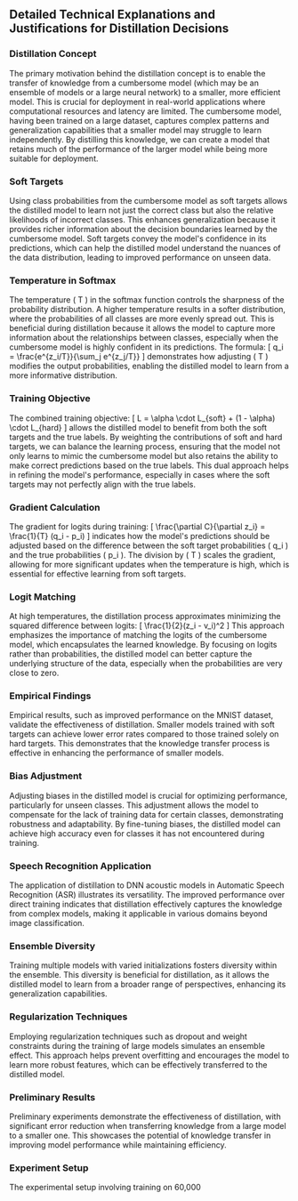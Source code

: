 ## Detailed Technical Explanations and Justifications for Distillation Decisions

### Distillation Concept
The primary motivation behind the distillation concept is to enable the transfer of knowledge from a cumbersome model (which may be an ensemble of models or a large neural network) to a smaller, more efficient model. This is crucial for deployment in real-world applications where computational resources and latency are limited. The cumbersome model, having been trained on a large dataset, captures complex patterns and generalization capabilities that a smaller model may struggle to learn independently. By distilling this knowledge, we can create a model that retains much of the performance of the larger model while being more suitable for deployment.

### Soft Targets
Using class probabilities from the cumbersome model as soft targets allows the distilled model to learn not just the correct class but also the relative likelihoods of incorrect classes. This enhances generalization because it provides richer information about the decision boundaries learned by the cumbersome model. Soft targets convey the model's confidence in its predictions, which can help the distilled model understand the nuances of the data distribution, leading to improved performance on unseen data.

### Temperature in Softmax
The temperature \( T \) in the softmax function controls the sharpness of the probability distribution. A higher temperature results in a softer distribution, where the probabilities of all classes are more evenly spread out. This is beneficial during distillation because it allows the model to capture more information about the relationships between classes, especially when the cumbersome model is highly confident in its predictions. The formula:
\[
q_i = \frac{e^{z_i/T}}{\sum_j e^{z_j/T}}
\]
demonstrates how adjusting \( T \) modifies the output probabilities, enabling the distilled model to learn from a more informative distribution.

### Training Objective
The combined training objective:
\[
L = \alpha \cdot L_{soft} + (1 - \alpha) \cdot L_{hard}
\]
allows the distilled model to benefit from both the soft targets and the true labels. By weighting the contributions of soft and hard targets, we can balance the learning process, ensuring that the model not only learns to mimic the cumbersome model but also retains the ability to make correct predictions based on the true labels. This dual approach helps in refining the model's performance, especially in cases where the soft targets may not perfectly align with the true labels.

### Gradient Calculation
The gradient for logits during training:
\[
\frac{\partial C}{\partial z_i} = \frac{1}{T} (q_i - p_i)
\]
indicates how the model's predictions should be adjusted based on the difference between the soft target probabilities \( q_i \) and the true probabilities \( p_i \). The division by \( T \) scales the gradient, allowing for more significant updates when the temperature is high, which is essential for effective learning from soft targets.

### Logit Matching
At high temperatures, the distillation process approximates minimizing the squared difference between logits:
\[
\frac{1}{2}(z_i - v_i)^2
\]
This approach emphasizes the importance of matching the logits of the cumbersome model, which encapsulates the learned knowledge. By focusing on logits rather than probabilities, the distilled model can better capture the underlying structure of the data, especially when the probabilities are very close to zero.

### Empirical Findings
Empirical results, such as improved performance on the MNIST dataset, validate the effectiveness of distillation. Smaller models trained with soft targets can achieve lower error rates compared to those trained solely on hard targets. This demonstrates that the knowledge transfer process is effective in enhancing the performance of smaller models.

### Bias Adjustment
Adjusting biases in the distilled model is crucial for optimizing performance, particularly for unseen classes. This adjustment allows the model to compensate for the lack of training data for certain classes, demonstrating robustness and adaptability. By fine-tuning biases, the distilled model can achieve high accuracy even for classes it has not encountered during training.

### Speech Recognition Application
The application of distillation to DNN acoustic models in Automatic Speech Recognition (ASR) illustrates its versatility. The improved performance over direct training indicates that distillation effectively captures the knowledge from complex models, making it applicable in various domains beyond image classification.

### Ensemble Diversity
Training multiple models with varied initializations fosters diversity within the ensemble. This diversity is beneficial for distillation, as it allows the distilled model to learn from a broader range of perspectives, enhancing its generalization capabilities.

### Regularization Techniques
Employing regularization techniques such as dropout and weight constraints during the training of large models simulates an ensemble effect. This approach helps prevent overfitting and encourages the model to learn more robust features, which can be effectively transferred to the distilled model.

### Preliminary Results
Preliminary experiments demonstrate the effectiveness of distillation, with significant error reduction when transferring knowledge from a large model to a smaller one. This showcases the potential of knowledge transfer in improving model performance while maintaining efficiency.

### Experiment Setup
The experimental setup involving training on 60,000